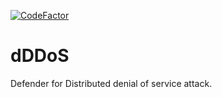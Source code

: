 [![CodeFactor](https://www.codefactor.io/repository/github/zyazhb/dddos/badge?s=93278e2820d50e15c6a225e2f297aa3ac1ce9d21)](https://www.codefactor.io/repository/github/zyazhb/dddos)

# dDDoS
Defender for Distributed denial of service attack.
